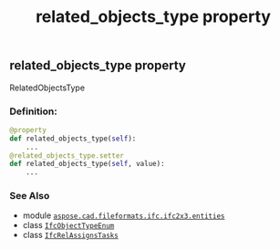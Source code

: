 ﻿---
title: related_objects_type property
second_title: Aspose.CAD for Python via .NET API References
description: 
type: docs
weight: 80
url: /aspose.cad.fileformats.ifc.ifc2x3.entities/ifcrelassignstasks/related_objects_type/
is_root: false
---

## related_objects_type property


RelatedObjectsType
### Definition:
```python
@property
def related_objects_type(self):
    ...
@related_objects_type.setter
def related_objects_type(self, value):
    ...
```

### See Also
* module [`aspose.cad.fileformats.ifc.ifc2x3.entities`](../../)
* class [`IfcObjectTypeEnum`](/cad/python-net/aspose.cad.fileformats.ifc.ifc2x3.types/ifcobjecttypeenum)
* class [`IfcRelAssignsTasks`](/cad/python-net/aspose.cad.fileformats.ifc.ifc2x3.entities/ifcrelassignstasks)
